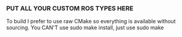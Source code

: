 ### PUT ALL YOUR CUSTOM ROS TYPES HERE ###

To build I prefer to use raw CMake so everything is available without sourcing. You CAN'T use sudo make install, just use sudo make